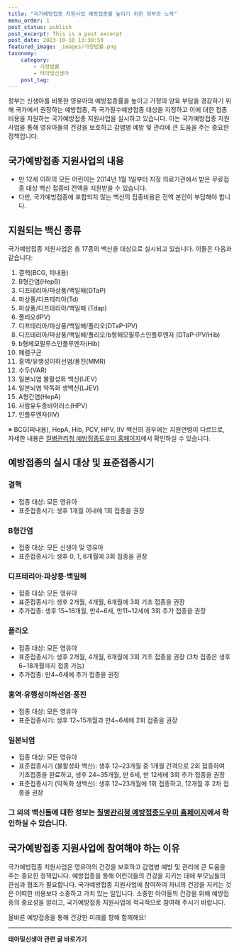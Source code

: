 ```yaml
---
title: "국가예방접종 지원사업 예방접종률 높이기 위한 정부의 노력"
menu_order: 1
post_status: publish
post_excerpt: This is a post excerpt
post_date: 2023-10-10 13:38:59
featured_image: _images/가정법률.png
taxonomy:
    category:
        - 가정법률
        - 태아및신생아
    post_tag:
---
```




정부는 신생아를 비롯한 영유아의 예방접종률을 높이고 가정의 양육 부담을 경감하기 위해 국가에서 권장하는 예방접종, 즉 국가필수예방접종 대상을 지정하고 이에 대한 접종비용을 지원하는 국가예방접종 지원사업을 실시하고 있습니다. 이는 국가예방접종 지원사업을 통해 영유아들의 건강을 보호하고 감염병 예방 및 관리에 큰 도움을 주는 중요한 정책입니다.

## 국가예방접종 지원사업의 내용

- 만 12세 이하의 모든 어린이는 2014년 1월 1일부터 지정 의료기관에서 받은 무료접종 대상 백신 접종비 전액을 지원받을 수 있습니다.
- 다만, 국가예방접종에 포함되지 않는 백신의 접종비용은 전액 본인이 부담해야 합니다.

## 지원되는 백신 종류

국가예방접종 지원사업은 총 17종의 백신을 대상으로 실시되고 있습니다. 이들은 다음과 같습니다:

1. 결핵(BCG, 피내용)
2. B형간염(HepB)
3. 디프테리아/파상풍/백일해(DTaP)
4. 파상풍/디프테리아(Td)
5. 파상풍/디프테리아/백일해 (Tdap)
6. 폴리오(IPV)
7. 디프테리아/파상풍/백일해/폴리오(DTaP-IPV)
8. 디프테리아/파상풍/백일해/폴리오/b형헤모필루스인플루엔자 (DTaP-IPV/Hib)
9. b형헤모필루스인플루엔자(Hib)
10. 폐렴구균
11. 홍역/유행성이하선염/풍진(MMR)
12. 수두(VAR)
13. 일본뇌염 불활성화 백신(IJEV)
14. 일본뇌염 약독화 생백신(LJEV)
15. A형간염(HepA)
16. 사람유두종바이러스(HPV)
17. 인플루엔자(IIV)

※ BCG(피내용), HepA, Hib, PCV, HPV, IIV 백신의 경우에는 지원연령이 다르므로, 자세한 내용은 [질병관리청 예방접종도우미 홈페이지](https://nip.kdca.go.kr/irhp/index.jsp)에서 확인하실 수 있습니다.
## 예방접종의 실시 대상 및 표준접종시기

### 결핵

- 접종 대상: 모든 영유아
- 표준접종시기: 생후 1개월 이내에 1회 접종을 권장

### B형간염

- 접종 대상: 모든 신생아 및 영유아
- 표준접종시기: 생후 0, 1, 6개월에 3회 접종을 권장

### 디프테리아·파상풍·백일해

- 접종 대상: 모든 영유아
- 표준접종시기: 생후 2개월, 4개월, 6개월에 3회 기초 접종을 권장
- 추가접종: 생후 15~18개월, 만4~6세, 만11~12세에 3회 추가 접종을 권장

### 폴리오

- 접종 대상: 모든 영유아
- 표준접종시기: 생후 2개월, 4개월, 6개월에 3회 기초 접종을 권장 (3차 접종은 생후 6~18개월까지 접종 가능)
- 추가접종: 만4~6세에 추가 접종을 권장

### 홍역·유행성이하선염·풍진

- 접종 대상: 모든 영유아
- 표준접종시기: 생후 12~15개월과 만4~6세에 2회 접종을 권장

### 일본뇌염

- 접종 대상: 모든 영유아
- 표준접종시기 (불활성화 백신): 생후 12~23개월 중 1개월 간격으로 2회 접종하여 기초접종을 완료하고, 생후 24~35개월, 만 6세, 만 12세에 3회 추가 접종을 권장
- 표준접종시기 (약독화 생백신): 생후 12~23개월에 1회 접종하고, 12개월 후 2차 접종을 권장

### 그 외의 백신들에 대한 정보는 [질병관리청 예방접종도우미 홈페이지](https://nip.kdca.go.kr/irhp/index.jsp)에서 확인하실 수 있습니다.
## 국가예방접종 지원사업에 참여해야 하는 이유

국가예방접종 지원사업은 영유아의 건강을 보호하고 감염병 예방 및 관리에 큰 도움을 주는 중요한 정책입니다. 예방접종을 통해 어린이들의 건강을 지키는 데에 부모님들의 관심과 협조가 필요합니다. 국가예방접종 지원사업에 참여하여 자녀의 건강을 지키는 것은 어떠한 비용보다 소중하고 가치 있는 일입니다. 소중한 아이들의 건강을 위해 예방접종의 중요성을 알리고, 국가예방접종 지원사업에 적극적으로 참여해 주시기 바랍니다.

올바른 예방접종을 통해 건강한 미래를 향해 함께해요!

<!-- wp:separator -->
<hr class="wp-block-separator has-alpha-channel-opacity"/>
<!-- /wp:separator -->

<!-- wp:group {"backgroundColor":"base","layout":{"type":"constrained"}} -->
<div class="wp-block-group has-base-background-color has-background"><!-- wp:paragraph {"align":"center","fontSize":"large"} -->
<p class="has-text-align-center has-large-font-size"><strong>태아및신생아 관련 글 바로가기</strong></p>
<!-- /wp:paragraph -->


<!-- wp:latest-posts
{"categories":[{"id":1496,"count":19,"description":"","link":"https://uknowlaw.com/category/%ed%83%9c%ec%95%84%eb%b0%8f%ec%8b%a0%ec%83%9d%ec%95%84/","name":"태아및신생아","slug":"태아및신생아","taxonomy":"category","parent":0,"meta":[],"_links":{"self":[{"href":"https://uknowlaw.com/wp-json/wp/v2/categories/1496"}],"collection":[{"href":"https://uknowlaw.com/wp-json/wp/v2/categories"}],"about":[{"href":"https://uknowlaw.com/wp-json/wp/v2/taxonomies/category"}],"wp:post_type":[{"href":"https://uknowlaw.com/wp-json/wp/v2/posts?categories=1496"}],"curies":[{"name":"wp","href":"https://api.w.org/{rel}","templated":true}]}}],"postsToShow":100,"excerptLength":28,"postLayout":"grid","columns":2,"featuredImageAlign":"left","featuredImageSizeSlug":"large","fontSize":"medium"} /--></div>
<!-- /wp:group -->